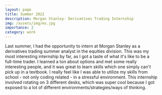 ```yaml
---
layout: page
title: Summer 2022
description: Morgan Stanley- Derivatives Trading Internship
img: /assets/img/ms.jpg
importance: 2
category: work
---
```


Last summer, I had the opportunity to intern at Morgan Stanley as a derivatives trading summer analyst in the equities division. This was my most interesting internship by far, as I got a taste of what it's like to be a full-time trader. I learned a ton about options and met some really interesting people, and it was great to learn skills which one simply can't pick up in a textbook. I really feel like I was able to utilize my skills from school - not only coding related - in a stressful environment. This internship involved rotating on 3 different desks, which was super cool because I got exposed to a lot of different environments/strategies/ways of thinking. 